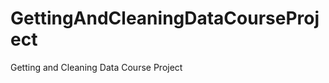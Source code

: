 GettingAndCleaningDataCourseProject
===================================

Getting and Cleaning Data Course Project
